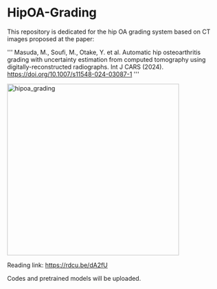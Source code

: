 # HipOA-Grading
This repository is dedicated for the hip OA grading system based on CT images proposed at the paper: 

'''
Masuda, M., Soufi, M., Otake, Y. et al. Automatic hip osteoarthritis grading with uncertainty estimation from computed tomography using digitally-reconstructed radiographs. Int J CARS (2024). https://doi.org/10.1007/s11548-024-03087-1
'''

<img width="400" alt="hipoa_grading" src="https://github.com/NAIST-ICB/HipOA-Grading/assets/52158618/a6ae9142-3bb9-4aae-82af-d6c6dbff3adf">

Reading link: https://rdcu.be/dA2fU

Codes and pretrained models will be uploaded.
